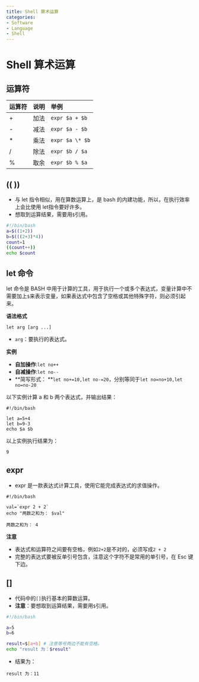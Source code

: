 ```yaml
---
title: Shell 算术运算
categories:
- Software
- Language
- Shell
---
```

# Shell 算术运算

## 运算符

| 运算符 | 说明 | 举例            |
| :----- | :--- | :-------------- |
| +      | 加法 | `expr $a + $b`  |
| -      | 减法 | `expr $a - $b`  |
| *      | 乘法 | `expr $a \* $b` |
| /      | 除法 | `expr $b / $a`  |
| %      | 取余 | `expr $b % $a`  |

## (( ))

- 与 let 指令相似，用在算数运算上，是 bash 的内建功能，所以，在执行效率上会比使用 let指令要好许多。
- 想取到运算结果，需要用`$`引用。

```bash
#!/bin/bash
a=$((1+2))
b=$(((2+3)*4))
count=1
((count++))
echo $count
```

## let 命令

let 命令是 BASH 中用于计算的工具，用于执行一个或多个表达式，变量计算中不需要加上`$`来表示变量，如果表达式中包含了空格或其他特殊字符，则必须引起来。

**语法格式**

```shell
let arg [arg ...]
```

- `arg`：要执行的表达式。

**实例**

- **自加操作**:`let no++`
- **自减操作**:`let no--`
- **简写形式： **`let no+=10,let no-=20`，分别等同于`let no=no+10,let no=no-20`

以下实例计算 a 和 b 两个表达式，并输出结果：

```shell
#!/bin/bash

let a=5+4
let b=9-3
echo $a $b
```

以上实例执行结果为：

```
9
```

## expr

- expr 是一款表达式计算工具，使用它能完成表达式的求值操作。

```shell
#!/bin/bash

val=`expr 2 + 2`
echo "两数之和为： $val"
```

```
两数之和为： 4
```

**注意**

- 表达式和运算符之间要有空格，例如`2+2`是不对的，必须写成`2 + 2`
- 完整的表达式要被反单引号包含，注意这个字符不是常用的单引号，在 Esc 键下边。

## []

- 代码中的`[]`执行基本的算数运算。
- **注意**：要想取到运算结果，需要用`$`引用。

```bash
#!/bin/bash

a=5
b=6

result=$[a+b] # 注意等号两边不能有空格。
echo "result 为：$result"
```

- 结果为：

```
result 为：11
```

